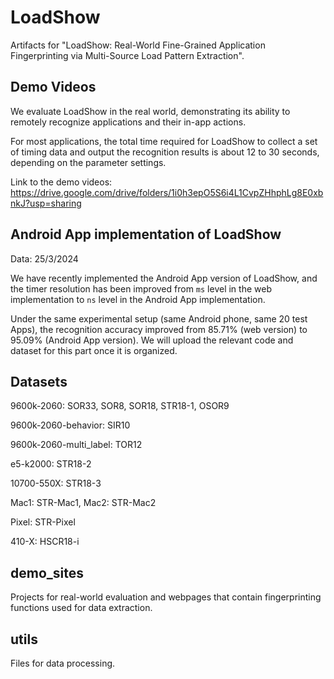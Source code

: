# LoadShow
Artifacts for "LoadShow: Real-World Fine-Grained Application Fingerprinting via Multi-Source Load Pattern Extraction".

## Demo Videos
We evaluate LoadShow in the real world, demonstrating its ability to remotely recognize applications and their in-app actions.

For most applications, the total time required for LoadShow to collect a set of timing data and output the recognition results is about 12 to 30 seconds, depending on the parameter settings.

Link to the demo videos: https://drive.google.com/drive/folders/1i0h3epO5S6i4L1CvpZHhphLg8E0xbnkJ?usp=sharing

## Android App implementation of LoadShow

Data: 25/3/2024

We have recently implemented the Android App version of LoadShow, and the timer resolution has been improved from `ms` level in the web implementation to `ns` level in the Android App implementation.

Under the same experimental setup (same Android phone, same 20 test Apps), the recognition accuracy improved from 85.71% (web version) to 95.09% (Android App version).
We will upload the relevant code and dataset for this part once it is organized.

## Datasets
9600k-2060: SOR33, SOR8, SOR18, STR18-1, OSOR9

9600k-2060-behavior: SIR10

9600k-2060-multi_label: TOR12

e5-k2000: STR18-2

10700-550X: STR18-3

Mac1: STR-Mac1, Mac2: STR-Mac2

Pixel: STR-Pixel

410-X: HSCR18-i

## demo_sites
Projects for real-world evaluation and webpages that contain fingerprinting functions used for data extraction.

## utils
Files for data processing.
